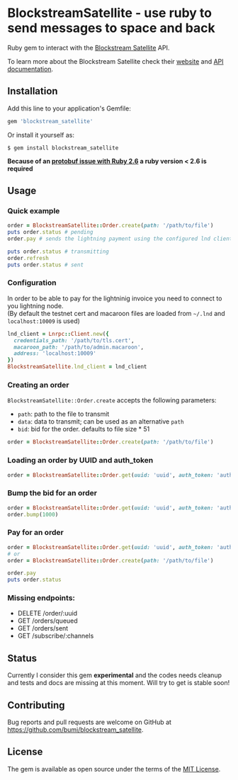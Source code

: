 # BlockstreamSatellite - use ruby to send messages to space and back

Ruby gem to interact with the [Blockstream Satellite](https://blockstream.com/satellite/) API.  

To learn more about the Blockstream Satellite check their [website](https://blockstream.com/satellite/) and [API documentation](https://blockstream.com/satellite-api/).

## Installation

Add this line to your application's Gemfile:

```ruby
gem 'blockstream_satellite'
```

Or install it yourself as:

    $ gem install blockstream_satellite

**Because of an [protobuf issue with Ruby 2.6](https://github.com/protocolbuffers/protobuf/issues/5161) a ruby version < 2.6 is required**


## Usage

### Quick example

```ruby
order = BlockstreamSatellite::Order.create(path: '/path/to/file')
puts order.status # pending
order.pay # sends the lightning payment using the configured lnd client; request is synchronous

puts order.status # transmitting
order.refresh
puts order.status # sent
```

### Configuration

In order to be able to pay for the lightninig invoice you need to connect to you lightning node.  
(By default the testnet cert and macaroon files are loaded from `~/.lnd` and `localhost:10009` is used)

```ruby
lnd_client = Lnrpc::Client.new({
  credentials_path: '/path/to/tls.cert', 
  macaroon_path: '/path/to/admin.macaroon', 
  address: 'localhost:10009'
})
BlockstreamSatellite.lnd_client = lnd_client
```

### Creating an order

`BlockstreamSatellite::Order.create` accepts the following parameters: 

* `path`: path to the file to transmit
* `data`: data to transmit; can be used as an alternative `path`
* `bid`: bid for the order. defaults to file size * 51

```ruby
order = BlockstreamSatellite::Order.create(path: '/path/to/file')
```

### Loading an order by UUID and auth_token

```ruby
order = BlockstreamSatellite::Order.get(uuid: 'uuid', auth_token: 'auth_token')
```

### Bump the bid for an order

```ruby
order = BlockstreamSatellite::Order.get(uuid: 'uuid', auth_token: 'auth_token')
order.bump(1000)
```

### Pay for an order

```ruby
order = BlockstreamSatellite::Order.get(uuid: 'uuid', auth_token: 'auth_token')
# or
order = BlockstreamSatellite::Order.create(path: '/path/to/file')

order.pay
puts order.status
```

### Missing endpoints: 

* DELETE /order/:uuid
* GET /orders/queued
* GET /orders/sent
* GET /subscribe/:channels

## Status

Currently I consider this gem **experimental** and the codes needs cleanup and tests and docs are missing at this moment. 
Will try to get is stable soon! 


## Contributing

Bug reports and pull requests are welcome on GitHub at https://github.com/bumi/blockstream_satellite.

## License

The gem is available as open source under the terms of the [MIT License](https://opensource.org/licenses/MIT).
